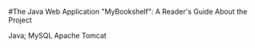 #The Java Web Application "MyBookshelf": A Reader's Guide About the Project

Java; MySQL
Apache Tomcat
